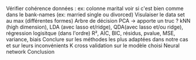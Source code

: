 Vérifier cohérence données : ex: colonne marital voir si c'est bien comme dans le bank-names (ex: married single ou divorced)
Visulaiser le data set au max (différentes formes)
Arbre de décision
PCA -> apporte un truc ?
kNN (high dimension), LDA (avec lasso et/ridge), QDA(avec lasso et/ou ridge), régression logisitque (dans l'ordre)
R², AIC, BIC, résidus, pvalue, MSE, variance, biais
Conclure sur les méthodes les plus adaptées dans notre cas et sur leurs inconvénients
K cross validation sur le modèle choisi
Neural network
Conclusion
